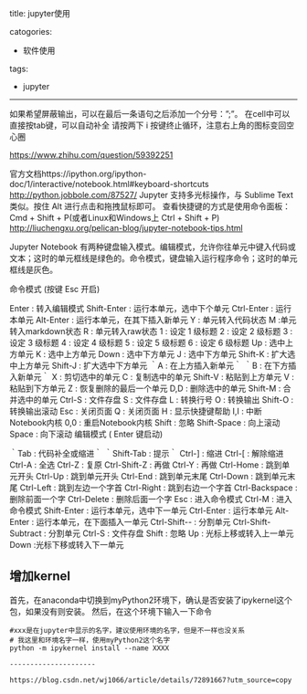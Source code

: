 title: jupyter使用

catogories:

- 软件使用

tags:

- jupyter


-------------

如果希望屏蔽输出，可以在最后一条语句之后添加一个分号：”;”。
在cell中可以直接按tab键，可以自动补全
请按两下 i 按键终止循环，注意右上角的图标变回空心圈

https://www.zhihu.com/question/59392251

官方文档https://ipython.org/ipython-doc/1/interactive/notebook.html#keyboard-shortcuts
http://python.jobbole.com/87527/
Jupyter 支持多光标操作，与 Sublime Text 类似。按住 Alt 进行点击和拖拽鼠标即可。
查看快捷键的方式是使用命令面板：Cmd + Shift + P(或者Linux和Windows上 Ctrl + Shift + P)
http://liuchengxu.org/pelican-blog/jupyter-notebook-tips.html


Jupyter Notebook 有两种键盘输入模式。编辑模式，允许你往单元中键入代码或文本；这时的单元框线是绿色的。命令模式，键盘输入运行程序命令；这时的单元框线是灰色。

命令模式 (按键 Esc 开启)

Enter : 转入编辑模式
Shift-Enter : 运行本单元，选中下个单元
Ctrl-Enter : 运行本单元
Alt-Enter : 运行本单元，在其下插入新单元
Y : 单元转入代码状态
M :单元转入markdown状态
R : 单元转入raw状态
1 : 设定 1 级标题
2 : 设定 2 级标题
3 : 设定 3 级标题
4 : 设定 4 级标题
5 : 设定 5 级标题
6 : 设定 6 级标题
Up : 选中上方单元
K : 选中上方单元
Down : 选中下方单元
J : 选中下方单元
Shift-K : 扩大选中上方单元
Shift-J : 扩大选中下方单元
｀A : 在上方插入新单元｀
｀B : 在下方插入新单元｀
X : 剪切选中的单元
C : 复制选中的单元
Shift-V : 粘贴到上方单元
V : 粘贴到下方单元
Z : 恢复删除的最后一个单元
D,D : 删除选中的单元
Shift-M : 合并选中的单元
Ctrl-S : 文件存盘
S : 文件存盘
L : 转换行号
O : 转换输出
Shift-O : 转换输出滚动
Esc : 关闭页面
Q : 关闭页面
H : 显示快捷键帮助
I,I : 中断Notebook内核
0,0 : 重启Notebook内核
Shift : 忽略
Shift-Space : 向上滚动
Space : 向下滚动
编辑模式 ( Enter 键启动)

｀Tab : 代码补全或缩进｀
｀Shift-Tab : 提示｀
Ctrl-] : 缩进
Ctrl-[ : 解除缩进
Ctrl-A : 全选
Ctrl-Z : 复原
Ctrl-Shift-Z : 再做
Ctrl-Y : 再做
Ctrl-Home : 跳到单元开头
Ctrl-Up : 跳到单元开头
Ctrl-End : 跳到单元末尾
Ctrl-Down : 跳到单元末尾
Ctrl-Left : 跳到左边一个字首
Ctrl-Right : 跳到右边一个字首
Ctrl-Backspace : 删除前面一个字
Ctrl-Delete : 删除后面一个字
Esc : 进入命令模式
Ctrl-M : 进入命令模式
Shift-Enter : 运行本单元，选中下一单元
Ctrl-Enter : 运行本单元
Alt-Enter : 运行本单元，在下面插入一单元
Ctrl-Shift-- : 分割单元
Ctrl-Shift-Subtract : 分割单元
Ctrl-S : 文件存盘
Shift : 忽略
Up : 光标上移或转入上一单元
Down :光标下移或转入下一单元

## 增加kernel
首先，在anaconda中切换到myPython2环境下，确认是否安装了ipykernel这个包，如果没有则安装。
然后，在这个环境下输入一下命令



```
#xxx是在jupyter中显示的名字，建议使用环境的名字，但是不一样也没关系
# 我这里和环境名字一样，使用myPython2这个名字
python -m ipykernel install --name XXXX

---------------------

https://blog.csdn.net/wj1066/article/details/72891667?utm_source=copy 
